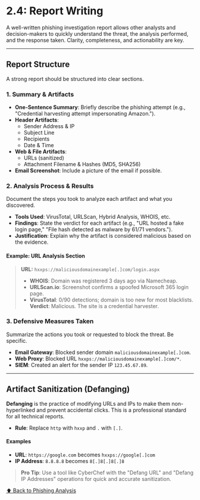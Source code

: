 # 2.4: Report Writing

A well-written phishing investigation report allows other analysts and decision-makers to quickly understand the threat, the analysis performed, and the response taken. Clarity, completeness, and actionability are key.

---

## Report Structure

A strong report should be structured into clear sections.

### 1. Summary & Artifacts
-   **One-Sentence Summary**: Briefly describe the phishing attempt (e.g., "Credential harvesting attempt impersonating Amazon.").
-   **Header Artifacts**:
    -   Sender Address & IP
    -   Subject Line
    -   Recipients
    -   Date & Time
-   **Web & File Artifacts**:
    -   URLs (sanitized)
    -   Attachment Filename & Hashes (MD5, SHA256)
-   **Email Screenshot**: Include a picture of the email if possible.

### 2. Analysis Process & Results
Document the steps you took to analyze each artifact and what you discovered.
-   **Tools Used**: VirusTotal, URLScan, Hybrid Analysis, WHOIS, etc.
-   **Findings**: State the verdict for each artifact (e.g., "URL hosted a fake login page," "File hash detected as malware by 61/71 vendors.").
-   **Justification**: Explain why the artifact is considered malicious based on the evidence.

#### Example: URL Analysis Section
> **URL:** `hxxps://maliciousdomainexample[.]com/login.aspx`  
> - **WHOIS**: Domain was registered 3 days ago via Namecheap.
> - **URLScan.io**: Screenshot confirms a spoofed Microsoft 365 login page.
> - **VirusTotal**: 0/90 detections; domain is too new for most blacklists.  
> **Verdict**: Malicious. The site is a credential harvester.

### 3. Defensive Measures Taken
Summarize the actions you took or requested to block the threat. Be specific.
-   **Email Gateway**: Blocked sender domain `maliciousdomainexample[.]com`.
-   **Web Proxy**: Blocked URL `hxxps://maliciousdomainexample[.]com/*`.
-   **SIEM**: Created an alert for the sender IP `123.45.67.89`.

---

## Artifact Sanitization (Defanging)

**Defanging** is the practice of modifying URLs and IPs to make them non-hyperlinked and prevent accidental clicks. This is a professional standard for all technical reports.

-   **Rule**: Replace `http` with `hxxp` and `.` with `[.]`.

#### Examples
-   **URL**: `https://google.com` becomes `hxxps://google[.]com`
-   **IP Address**: `8.8.8.8` becomes `8[.]8[.]8[.]8`

> **Pro Tip**: Use a tool like CyberChef with the "Defang URL" and "Defang IP Addresses" operations for quick and accurate sanitization.

[⬆️ Back to Phishing Analysis](./README.md)